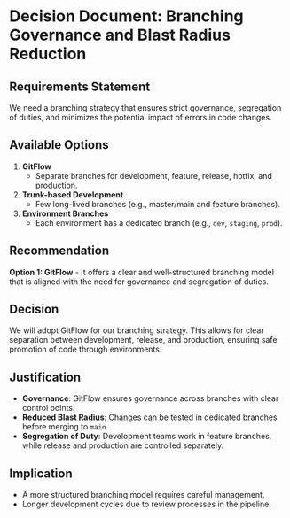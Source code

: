 # Decision Document: Branching Governance and Blast Radius Reduction

## Requirements Statement
We need a branching strategy that ensures strict governance, segregation of duties, and minimizes the potential impact of errors in code changes.

## Available Options
1. **GitFlow**
   - Separate branches for development, feature, release, hotfix, and production.
2. **Trunk-based Development**
   - Few long-lived branches (e.g., master/main and feature branches).
3. **Environment Branches**
   - Each environment has a dedicated branch (e.g., `dev`, `staging`, `prod`).

## Recommendation
**Option 1: GitFlow** - It offers a clear and well-structured branching model that is aligned with the need for governance and segregation of duties.

## Decision
We will adopt GitFlow for our branching strategy. This allows for clear separation between development, release, and production, ensuring safe promotion of code through environments.

## Justification
- **Governance**: GitFlow ensures governance across branches with clear control points.
- **Reduced Blast Radius**: Changes can be tested in dedicated branches before merging to `main`.
- **Segregation of Duty**: Development teams work in feature branches, while release and production are controlled separately.

## Implication
- A more structured branching model requires careful management.
- Longer development cycles due to review processes in the pipeline.

